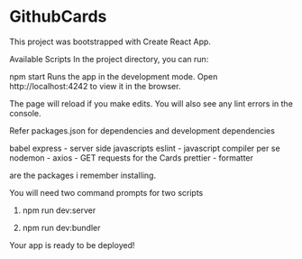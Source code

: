 # GithubCards
 
This project was bootstrapped with Create React App.

Available Scripts
In the project directory, you can run:

npm start
Runs the app in the development mode.
Open http://localhost:4242 to view it in the browser.

The page will reload if you make edits.
You will also see any lint errors in the console.

Refer packages.json for dependencies and development dependencies

babel
express - server side javascripts
eslint - javascript compiler per se
nodemon - 
axios - GET requests for the Cards
prettier - formatter

are the packages i remember installing.


You will need two command prompts for two scripts

1. npm run dev:server

2. npm run dev:bundler



Your app is ready to be deployed!

